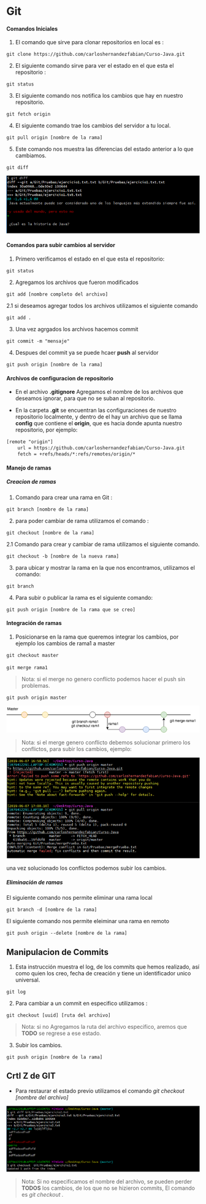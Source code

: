 # Git

#### Comandos Iniciales

1. El comando que sirve para clonar repositorios en local es :
```Shell
git clone https://github.com/carloshernandezfabian/Curso-Java.git

```
2. El siguiente comando sirve para ver el estado en el que esta el repositorio :
```Shell
git status
```

3. El siguiente comando nos notifica los cambios que hay en nuestro repositorio.

```Shell
git fetch origin
```

4. El siguiente comando trae los cambios del servidor a tu local.

```Shell
git pull origin [nombre de la rama]
```
5. Este comando nos muestra las diferencias del estado anterior a lo que cambiamos.

```Shell
git diff
```
![comando diff](Imagenes/diff.PNG)


#### Comandos para subir cambios al servidor

1. Primero verificamos el estado en el que esta el repositorio:
```Shell
git status
```

2. Agregamos los archivos que fueron modificados
```Shell
git add [nombre completo del archivo]
```

2.1 si deseamos agregar todos los archivos utilizamos el siguiente comando

```Shell
git add .
```

3. Una vez agrgados los archivos hacemos commit

```Shell
git commit -m "mensaje"
```
4. Despues del commit ya se puede hcaer **push** al servidor

```Shell
git push origin [nombre de la rama]
```
#### Archivos de configuracion de repositorio

+ En el archivo **.gitignore** Agregamos el nombre de los archivos que deseamos ignorar, para que no se suban al repositorio.

+ En la carpeta **.git** se encuentran las configuraciones de nuestro repositorio localmente, y dentro de el hay un archivo que se llama **config** que contiene el **origin**, que es hacia donde apunta nuestro repositorio, por ejemplo:
```Shell
[remote "origin"]
	url = https://github.com/carloshernandezfabian/Curso-Java.git
	fetch = +refs/heads/*:refs/remotes/origin/*
```

#### Manejo de ramas
##### Creacion de ramas

1. Comando para crear una rama en Git :

```Shell
git branch [nombre de la rama]
```

2. para poder cambiar de rama utilizamos el comando :

```Shell
git checkout [nombre de la rama]
```

2.1 Comando para crear y cambiar de rama utilizamos el siguiente comando.

```Shell
git checkout -b [nombre de la nueva rama]
```

3. para ubicar y mostrar la rama en la que nos encontramos, utilizamos el comando:

```Shell
git branch
```

4. Para subir o publicar la rama es el siguiente comando:

```Shell
git push origin [nombre de la rama que se creo]
```
#### Integración de ramas

1. Posicionarse en la rama que queremos integrar los cambios, por ejemplo los cambios de rama1 a master

```Shell
git checkout master

git merge rama1
```

> Nota: si el merge no genero conflicto podemos hacer el push sin problemas.

```Shell
git push origin master
```
![representación grafica de un merge](Imagenes/GIT-Page-2.png "merge")

> Nota: si el merge genero conflicto debemos solucionar primero los conflictos, para subir los cambios, ejemplo:


![conflicto merge](Imagenes/mergeconflicto.PNG "merge")

una vez solucionado los conflictos podemos subir los cambios.

##### Eliminación de ramas

El siguiente comando nos permite eliminar una rama local

```Shell
git branch -d [nombre de la rama]

```

El siguiente comando nos permite eleiminar una rama en remoto

```Shell
git push origin --delete [nombre de la rama]
```

## Manipulacion de Commits

1. Esta instrucción muestra el log, de los commits que hemos realizado, así como quien los creo, fecha de creación y tiene un identificador unico universal.

```Shell
git log
```

2.  Para cambiar a un commit en especifico utilizamos :

```Shell
git checkout [uuid] [ruta del archivo]
```

> Nota: si no Agregamos la ruta del archivo especifico, aremos que **TODO** se regrese a ese estado.

3. Subir los cambios.

```Shell
git push origin [nombre de la rama]
```
## Crtl Z de GIT

+ Para restaurar el estado previo utilizamos el comando *git checkout [nombre del archivo]*

![Crtlz git](Imagenes/ctrlzgit.PNG)

> Nota: Si no especificamos el nombre del archivo, se pueden perder **TODOS** los cambios, de los que  no se hizieron commits, El comando es *git checkout .*

